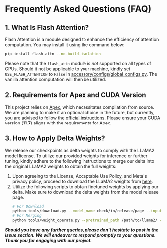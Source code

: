 # Frequently Asked Questions (FAQ)

## 1. What Is Flash Attention?

Flash Attention is a module designed to enhance the efficiency of attention computation. You may install it using the command below:

```bash
pip install flash-attn --no-build-isolation
```

Please note that the `flash_attn` module is *not* supported on all types of GPUs. Should it not be applicable to your machine, kindly set `USE_FLASH_ATTENTION` to `False` in [accessory/configs/global_configs.py](../accessory/configs/global_configs.py). The vanilla attention computation will then be utilized.

## 2. Requirements for Apex and CUDA Version

This project relies on [Apex](https://github.com/NVIDIA/apex), which necessitates compilation from source. We are planning to make it an optional choice in the future, but currently, you are advised to follow the [official instructions](https://github.com/NVIDIA/apex#from-source). Please ensure your CUDA version (**11.7**) aligns with the requirements for Apex.

## 3. How to Apply Delta Weights?

We release our checkpoints as delta weights to comply with the LLaMA2 model license. To utilize our provided weights for inference or further tuning, kindly adhere to the following instructions to merge our delta into the original LLaMA2 weights to obtain the full weights:

1. Upon agreeing to the License, Acceptable Use Policy, and Meta's privacy policy, proceed to download the LLaMA2 weights from [here](link).
2. Utilize the following scripts to obtain finetuned weights by applying our delta. Make sure to download the delta weights from the model release page.
    ```bash
    # For Download
    python tools/download.py --model_name check/in/release/page --input_type sg/or/mm --output_path path/to/save --model_size 7B/13B/70B --down_config
    # For Merging
    python tools/weight_operate.py --pretrained_path /path/to/llama2/ --delta_path /path/to/delta --output_path /path/to/finetuned
    ```





***Should you have any further queries, please don't hesitate to post in the issue section. We will endeavor to respond promptly to your questions. Thank you for engaging with our project.***